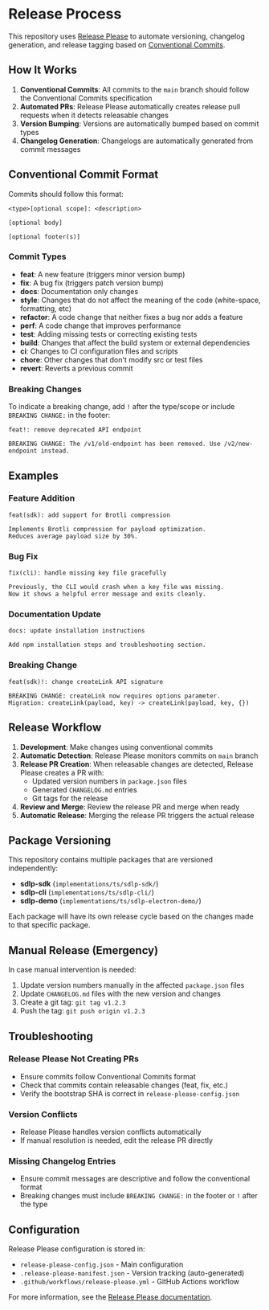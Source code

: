 # Release Process

This repository uses [Release Please](https://github.com/googleapis/release-please) to automate versioning, changelog generation, and release tagging based on [Conventional Commits](https://www.conventionalcommits.org/).

## How It Works

1. **Conventional Commits**: All commits to the `main` branch should follow the Conventional Commits specification
2. **Automated PRs**: Release Please automatically creates release pull requests when it detects releasable changes
3. **Version Bumping**: Versions are automatically bumped based on commit types
4. **Changelog Generation**: Changelogs are automatically generated from commit messages

## Conventional Commit Format

Commits should follow this format:

```
<type>[optional scope]: <description>

[optional body]

[optional footer(s)]
```

### Commit Types

- **feat**: A new feature (triggers minor version bump)
- **fix**: A bug fix (triggers patch version bump)
- **docs**: Documentation only changes
- **style**: Changes that do not affect the meaning of the code (white-space, formatting, etc)
- **refactor**: A code change that neither fixes a bug nor adds a feature
- **perf**: A code change that improves performance
- **test**: Adding missing tests or correcting existing tests
- **build**: Changes that affect the build system or external dependencies
- **ci**: Changes to CI configuration files and scripts
- **chore**: Other changes that don't modify src or test files
- **revert**: Reverts a previous commit

### Breaking Changes

To indicate a breaking change, add `!` after the type/scope or include `BREAKING CHANGE:` in the footer:

```
feat!: remove deprecated API endpoint

BREAKING CHANGE: The /v1/old-endpoint has been removed. Use /v2/new-endpoint instead.
```

## Examples

### Feature Addition
```
feat(sdk): add support for Brotli compression

Implements Brotli compression for payload optimization.
Reduces average payload size by 30%.
```

### Bug Fix
```
fix(cli): handle missing key file gracefully

Previously, the CLI would crash when a key file was missing.
Now it shows a helpful error message and exits cleanly.
```

### Documentation Update
```
docs: update installation instructions

Add npm installation steps and troubleshooting section.
```

### Breaking Change
```
feat(sdk)!: change createLink API signature

BREAKING CHANGE: createLink now requires options parameter.
Migration: createLink(payload, key) -> createLink(payload, key, {})
```

## Release Workflow

1. **Development**: Make changes using conventional commits
2. **Automatic Detection**: Release Please monitors commits on `main` branch
3. **Release PR Creation**: When releasable changes are detected, Release Please creates a PR with:
   - Updated version numbers in `package.json` files
   - Generated `CHANGELOG.md` entries
   - Git tags for the release
4. **Review and Merge**: Review the release PR and merge when ready
5. **Automatic Release**: Merging the release PR triggers the actual release

## Package Versioning

This repository contains multiple packages that are versioned independently:

- **sdlp-sdk** (`implementations/ts/sdlp-sdk/`)
- **sdlp-cli** (`implementations/ts/sdlp-cli/`)
- **sdlp-demo** (`implementations/ts/sdlp-electron-demo/`)

Each package will have its own release cycle based on the changes made to that specific package.

## Manual Release (Emergency)

In case manual intervention is needed:

1. Update version numbers manually in the affected `package.json` files
2. Update `CHANGELOG.md` files with the new version and changes
3. Create a git tag: `git tag v1.2.3`
4. Push the tag: `git push origin v1.2.3`

## Troubleshooting

### Release Please Not Creating PRs

- Ensure commits follow Conventional Commits format
- Check that commits contain releasable changes (feat, fix, etc.)
- Verify the bootstrap SHA is correct in `release-please-config.json`

### Version Conflicts

- Release Please handles version conflicts automatically
- If manual resolution is needed, edit the release PR directly

### Missing Changelog Entries

- Ensure commit messages are descriptive and follow the conventional format
- Breaking changes must include `BREAKING CHANGE:` in the footer or `!` after the type

## Configuration

Release Please configuration is stored in:

- `release-please-config.json` - Main configuration
- `.release-please-manifest.json` - Version tracking (auto-generated)
- `.github/workflows/release-please.yml` - GitHub Actions workflow

For more information, see the [Release Please documentation](https://github.com/googleapis/release-please).
